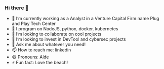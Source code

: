 ### Hi there 👋

<!--
**Siralde/Siralde** is a ✨ _special_ ✨ repository because its `README.md` (this file) appears on your GitHub profile.
Here are some ideas to get you started:
-->
- 🔭 I’m currently working as a Analyst in a Venture Capital Firm name Plug and Play Tech Center
- 🌱 I program on NodeJS, python, docker, kubernetes
- 👯 I’m looking to collaborate on cool projects
- 🤔 I’m looking to invest in DevTool and cybersec projects
- 💬 Ask me about whatever you need!
- 📫 How to reach me: linkedin
- 😄 Pronouns: Alde
- ⚡ Fun fact: Love the beach!
